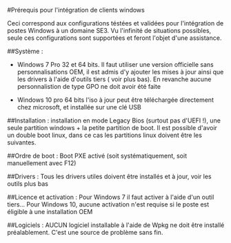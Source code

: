 #Prérequis pour l'intégration de clients windows

Ceci correspond aux configurations téstées et validées pour l'intégration de postes Windows à un domaine SE3. Vu l'infinité de situations possibles, seule ces configurations sont supportées et feront l'objet d'une assistance.

##Système : 
* Windows 7 Pro 32 et 64 bits. Il faut utiliser une version officielle sans personnalisations OEM, il est admis d'y ajouter les mises à jour ainsi que les drivers à l'aide d'outils tiers ( voir plus bas). En revanche aucune personnalistion de type GPO ne doit avoir été faite

* Windows 10 pro 64 bits l'iso à jour peut être téléchargée directement chez microsoft, et installée sur une clé USB

##Installation :
installation en mode Legacy Bios (surtout pas d'UEFI !), une seule partition windows + la petite partition de boot. Il est possible d'avoir un double boot linux, dans ce cas les partitions linux doivent être les suivantes.

##Ordre de boot :
Boot PXE activé (soit systématiquement, soit manuellement avec F12)

##Drivers : 
Tous les drivers utiles doivent être installés et à jour, voir les outils plus bas

##Licence et activation : 
Pour Windows 7 il faut activer à l'aide d'un outil tiers... Pour Windows 10, aucune activation n'est requise si le poste est éligible à une installation OEM

##Logiciels :
AUCUN logiciel installable à l'aide de Wpkg ne doit être installé préalablement. C'est une source de problème sans fin.
